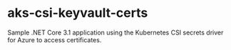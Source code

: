 # aks-csi-keyvault-certs
Sample .NET Core 3.1 application using the Kubernetes CSI secrets driver for Azure to access certificates.
